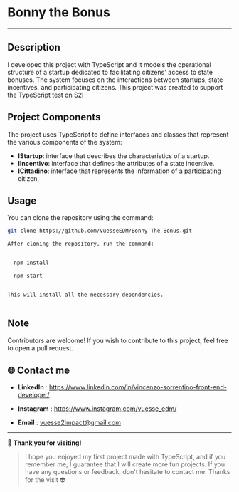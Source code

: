 # Bonny the Bonus   
---  

   
 ## Description

I developed this project with TypeScript and it models the operational structure of a startup dedicated to facilitating citizens' access to state bonuses. The system focuses on the interactions between startups, state incentives, and participating citizens.
This project was created to support the TypeScript test on [S2I](https://www.start2impact.it/master/)

## Project Components

The project uses TypeScript to define interfaces and classes that represent the various components of the system:

- **IStartup**: interface that describes the characteristics of a startup.
- **IIncentivo**:  interface that defines the attributes of a state incentive.
- **ICittadino**: interface that represents the information of a participating citizen,



## Usage

You can clone the repository using the command:

```bash
git clone https://github.com/VuesseEDM/Bonny-The-Bonus.git 

After cloning the repository, run the command:


- npm install

- npm start


This will install all the necessary dependencies.



```



## Note
Contributors are welcome!
If you wish to contribute to this project, feel free to open a pull request.


🌐 **Contact me**  
---

- **LinkedIn**  : https://www.linkedin.com/in/vincenzo-sorrentino-front-end-developer/

- **Instagram**  : https://www.instagram.com/vuesse_edm/

- **Email**  : vuesse2impact@gmail.com
---

🙌 **Thank you for visiting!**

> I hope you enjoyed my first project made with TypeScript, and if you remember me, I guarantee that I will create more fun projects. If you have any questions or feedback, don't hesitate to contact me. Thanks for the visit 👽
